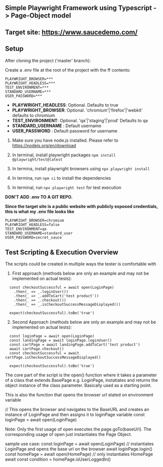 ## Simple Playwright Framework using Typescript -> Page-Object model 
## Target site: https://www.saucedemo.com/

## Setup

After cloning the project ('master' branch):

Create a .env file at the root of the project with the ff contents:

```
PLAYWRIGHT_BROWSER=***
PLAYWRIGHT_HEADLESS=***
TEST_ENVIRONMENT=***
STANDARD_USERNAME=***
USER_PASSWORD=***
```
- **PLAYWRIGHT_HEADLESS**: Optional. Defaults to true
- **PLAYWRIGHT_BROWSER**: Optional. 'chromium'|'firefox'|'webkit' defaults to chromium
- **TEST_ENVIRONMENT**: Optional. 'qa'|'staging'|'prod' Defaults to qa
- **STANDARD_USERNAME** : Default username
- **USER_PASSWORD** : Default password for username

1. Make sure you have node.js installed. Please refer to https://nodejs.org/en/download

2. In terminal, install playwright packages `npm install @playwright/test@latest`
   
3. In termina, install playwright browsers using `npx playwright install`

4. In termina, run `npm ci` to install the dependencies

5. In terminal, run `npx playwright test` for test execution

**DON'T ADD .env TO A GIT REPO.**

**Since the target site is a public website with publicly exposed credentials, this is what my .env file looks like**

```
PLAYWRIGHT_BROWSER=chromium
PLAYWRIGHT_HEADLESS=false
TEST_ENVIRONMENT=qa
STANDARD_USERNAME=standard_user
USER_PASSWORD=secret_sauce
```

## Test Scripting & Execution Overview

The scripts could be created in multiple ways the tester is comfortable with

1. First approach (methods below are only an example and may not be implemented on actual tests):

```
  const checkoutSuccessful = await open(LoginPage)
    .then(_ => _.loginUser())
    .then(_ => _.addToCart('test product'))
    .then(_ => _.checkout())
    .then(_ => _.isCheckoutSuccessMessageDisplayed())

  expect(checkoutSuccessful).toBe('true')
```

2. Second Approach (methods below are only an example and may not be implemented on actual tests):

```
  const loginPage = await open(LoginPage)
  const landingPage = await loginPage.loginUser()
  const cartPage = await landingPage.addToCart('test product')
  await cartPage.checkout()
  const checkoutSuccessful = await cartPage.isCheckoutSuccessMessageDisplayed()

  expect(checkoutSuccessful).toBe('true')
```

The core part of the script is the open() function where it takes a parameter of a class that extends BasePage e.g. LoginPage, instatiates 
and returns the object instance of the class parameter. Basically used as a starting point.

This is also the function that opens the browser url stated on environment variable

// This opens the browser and navigates to the BaseURL and creates an instance of LoginPage and then assigns it to loginPage variable
const loginPage = await open(LoginPage)

Note: Only the first usage of open executes the page.goTo(baseUrl). The corresponding usage of open just instantiates the Page Object.

sample use case:
const loginPage = await open(LoginPage) // instantiates LoginPage and opens the base url on the browser
await loginPage.login()
const homePage = await open(HomePage) // only instantiates HomePage
await const condition = homePage.isUserLoggedIn()